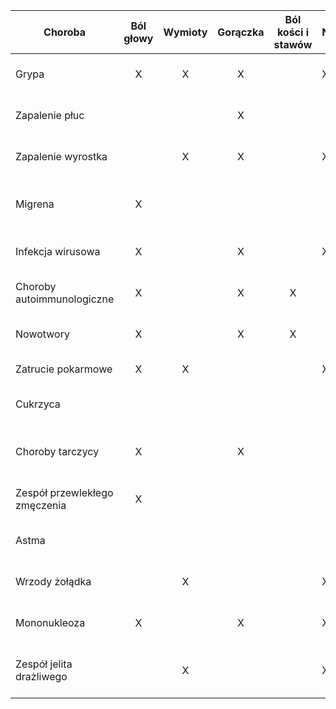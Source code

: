 
| Choroba                       | Ból głowy | Wymioty | Gorączka | Ból kości i stawów | Nudności | Ból brzucha | Kaszel | Duszności | Zmęczenie | Utrata wagi | Problemy ze snem | Specjalista     | Zalecenia                                           |
| ----------------------------- | :-------: | :-----: | :------: | :----------------: | -------- | ----------- | ------ | --------- | --------- | ----------- | ---------------- | --------------- | --------------------------------------------------- |
| Grypa                         |     X     |    X    |    X     |                    | X        |             | X      |           | X         |             |                  | Internista      | Odpoczynek, nawadnianie, leki przeciwgorączkowe     |
| Zapalenie płuc                |           |         |    X     |                    |          |             | X      | X         | X         |             |                  | Pulmonolog      | Antybiotyki, nawadnianie, odpoczynek                |
| Zapalenie wyrostka            |           |    X    |    X     |                    | X        | X           |        |           | X         |             |                  | Chirurg ogólny  | Natychmiastowa pomoc medyczna, operacja             |
| Migrena                       |     X     |         |          |                    |          |             |        |           | X         |             |                  | Neurolog        | Leki przeciwbólowe, unikanie czynników wywołujących |
| Infekcja wirusowa             |     X     |         |    X     |                    | X        |             | X      |           | X         |             |                  | Internista      | Odpoczynek, nawadnianie, leki objawowe              |
| Choroby autoimmunologiczne    |     X     |         |    X     |         X          |          |             |        |           | X         | X           | X                | Reumatolog      | Leki immunosupresyjne, regularne kontrole           |
| Nowotwory                     |     X     |         |    X     |         X          |          |             |        |           | X         | X           | X                | Onkolog         | Diagnostyka, leczenie onkologiczne                  |
| Zatrucie pokarmowe            |     X     |    X    |          |                    | X        | X           |        |           |           |             |                  | Internista      | Nawadnianie, dieta lekkostrawna                     |
| Cukrzyca                      |           |         |          |                    |          |             |        |           | X         | X           | X                | Diabetolog      | Monitorowanie poziomu cukru, dieta, leki            |
| Choroby tarczycy              |     X     |         |    X     |                    |          |             |        |           | X         | X           |                  | Endokrynolog    | Badania hormonalne, leczenie hormonalne             |
| Zespół przewlekłego zmęczenia |     X     |         |          |                    |          |             |        |           | X         | X           | X                | Internista      | Odpoczynek, terapia, zmiana stylu życia             |
| Astma                         |           |         |          |                    |          |             | X      | X         | X         |             |                  | Pulmonolog      | Leki rozszerzające oskrzela, unikanie alergenów     |
| Wrzody żołądka                |           |    X    |          |                    | X        | X           |        |           | X         |             |                  | Gastroenterolog | Leki zobojętniające, dieta, unikanie stresu         |
| Mononukleoza                  |     X     |         |    X     |                    | X        |             |        |           | X         | X           |                  | Internista      | Odpoczynek, nawadnianie, leki przeciwbólowe         |
| Zespół jelita drażliwego      |           |    X    |          |                    | X        | X           |        |           | X         |             |                  | Gastroenterolog | Dieta, leki przeciwbólowe, terapia psychologiczna   |
